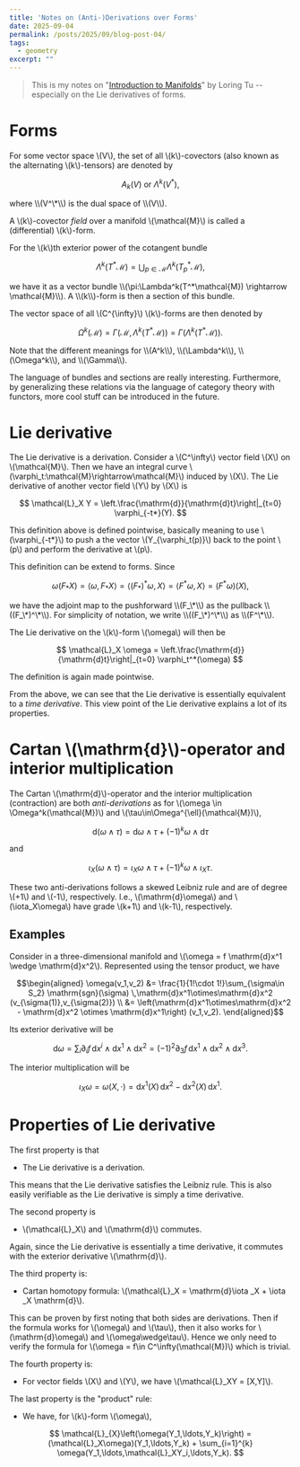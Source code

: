 ```yaml
---
title: 'Notes on (Anti-)Derivations over Forms'
date: 2025-09-04
permalink: /posts/2025/09/blog-post-04/
tags:
  - geometry
excerpt: ""
---
```


> This is my notes on "[Introduction to Manifolds](https://link.springer.com/book/10.1007/978-1-4419-7400-6)" by Loring Tu -- especially on the Lie derivatives of forms.

# Forms
For some vector space \\(V\\), the set of all \\(k\\)-covectors (also known as the alternating \\(k\\)-tensors) are denoted by
<p>

$$ A_k(V) \text{ or } \Lambda^k(V^*),$$
</p>
where \\(V^\*\\) is the dual space of \\(V\\).

A \\(k\\)-covector *field* over a manifold \\(\mathcal{M}\\) is called a (differential) \\(k\\)-form.

For the \\(k\\)th exterior power of the cotangent bundle
<p>

$$\Lambda^k(T^*\mathcal{M}) = \bigcup_{p\in\mathcal{M}} \Lambda^k(T^*_p\mathcal{M}),$$
</p>
we have it as a vector bundle \\(\pi:\Lambda^k(T^*\mathcal{M}) \rightarrow \mathcal{M}\\). A \\(k\\)-form is then a section of this bundle.

The vector space of all \\(C^{\infty}\\) \\(k\\)-forms are then denoted by
<p>

$$
\Omega^k(\mathcal{M}) = \Gamma(\mathcal{M}, \Lambda^k(T^*\mathcal{M})) = \Gamma(\Lambda^k(T^*\mathcal{M})).
$$
</p>
Note that the different meanings for \\(A^k\\), \\(\Lambda^k\\), \\(\Omega^k\\), and \\(\Gamma\\).

The language of bundles and sections are really interesting. Furthermore, by generalizing these relations via the language of category theory with functors, more cool stuff can be introduced in the future.

# Lie derivative
The Lie derivative is a derivation. Consider a \\(C^\infty\\) vector field \\(X\\) on \\(\mathcal{M}\\). Then we have an integral curve \\(\varphi_t:\mathcal{M}\rightarrow\mathcal{M}\\) induced by \\(X\\). The Lie derivative of another vector field \\(Y\\) by \\(X\\) is
<p>

$$
\mathcal{L}_X Y = \left.\frac{\mathrm{d}}{\mathrm{d}t}\right|_{t=0} \varphi_{-t*}(Y).
$$
</p>

This definition above is defined pointwise, basically meaning to use \\(\varphi_{-t*}\\) to push a the vector \\(Y_{\varphi_t(p)}\\) back to the point \\(p\\) and perform the derivative at \\(p\\).

This definition can be extend to forms. Since
<p>

$$\omega(F_*X) = \langle \omega, F_* X\rangle = \langle (F_*)^*\omega,X\rangle = \langle F^*\omega, X\rangle = (F^*\omega)(X),$$
</p>
we have the adjoint map to the pushforward \\(F_\*\\) as the pullback \\((F_\*)^\*\\). For simplicity of notation, we write \\((F_\*)^\*\\) as \\(F^\*\\).

The Lie derivative on the \\(k\\)-form \\(\omega\\) will then be
<p>

$$
\mathcal{L}_X \omega = \left.\frac{\mathrm{d}}{\mathrm{d}t}\right|_{t=0} \varphi_t^*(\omega)
$$
</p>
The definition is again made pointwise.

From the above, we can see that the Lie derivative is essentially equivalent to a *time derivative*. This view point of the Lie derivative explains a lot of its properties.

# Cartan \\(\mathrm{d}\\)-operator and interior multiplication
The Cartan \\(\mathrm{d}\\)-operator and the interior multiplication (contraction) are both *anti-derivations* as for \\(\omega \in \Omega^k(\mathcal{M})\\) and \\(\tau\in\Omega^{\ell}(\mathcal{M})\\),
<p>

$$
\mathrm{d}(\omega \wedge \tau) = \mathrm{d}\omega \wedge \tau + (-1)^k \omega \wedge \mathrm{d}\tau
$$
</p>
and
<p>

$$
\iota_X(\omega \wedge \tau) = \iota_X\omega \wedge \tau + (-1)^k \omega \wedge \iota_X\tau.
$$
</p>

These two anti-derivations follows a skewed Leibniz rule and are of degree \\(+1\\) and \\(-1\\), respectively. I.e., \\(\mathrm{d}\omega\\) and \\(\iota_X\omega\\) have grade \\(k+1\\) and \\(k-1\\), respectively.

## Examples
Consider in a three-dimensional manifold and \\(\omega = f \mathrm{d}x^1 \wedge \mathrm{d}x^2\\). Represented using the tensor product, we have
<p>

$$\begin{aligned}
\omega(v_1,v_2) &= \frac{1}{1!\cdot 1!}\sum_{\sigma\in S_2} \mathrm{sgn}(\sigma) \,\mathrm{d}x^1\otimes\mathrm{d}x^2 (v_{\sigma(1)},v_{\sigma(2)}) \\
&= \left(\mathrm{d}x^1\otimes\mathrm{d}x^2 - \mathrm{d}x^2 \otimes \mathrm{d}x^1\right) (v_1,v_2).
\end{aligned}$$
</p>

Its exterior derivative will be
<p>

$$
\mathrm{d}\omega = \sum_{i}\partial_i f \,\mathrm{d}x^i \wedge \mathrm{d}x^1 \wedge \mathrm{d}x^2 = (-1)^2 \partial_3f \, \mathrm{d}x^1 \wedge \mathrm{d}x^2 \wedge \mathrm{d}x^3.
$$
</p>

The interior multiplication will be
<p>

$$
\iota_X\omega = \omega(X,\cdot) = \mathrm{d}x^1(X) \,\mathrm{d}x^2 - \mathrm{d}x^2(X) \, \mathrm{d}x^1.
$$
</p>

# Properties of Lie derivative
The first property is that
- The Lie derivative is a derivation.

This means that the Lie derivative satisfies the Leibniz rule. This is also easily verifiable as the Lie derivative is simply a time derivative.

The second property is
- \\(\mathcal{L}_X\\) and \\(\mathrm{d}\\) commutes.

Again, since the Lie derivative is essentially a time derivative, it commutes with the exterior derivative \\(\mathrm{d}\\).

The third property is:
- Cartan homotopy formula: \\(\mathcal{L}_X = \mathrm{d}\iota _X + \iota _X \mathrm{d}\\).

This can be proven by first noting that both sides are derivations. Then if the formula works for \\(\omega\\) and \\(\tau\\), then it also works for \\(\mathrm{d}\omega\\) and \\(\omega\wedge\tau\\). Hence we only need to verify the formula for \\(\omega = f\in C^\infty(\mathcal{M})\\) which is trivial.

The fourth property is:
- For vector fields \\(X\\) and \\(Y\\), we have \\(\mathcal{L}_XY = [X,Y]\\).

The last property is the "product" rule:
- We have, for \\(k\\)-form \\(\omega\\),
<p>

$$
\mathcal{L}_{X}\left(\omega(Y_1,\ldots,Y_k)\right) = (\mathcal{L}_X\omega)(Y_1,\ldots,Y_k) + \sum_{i=1}^{k} \omega(Y_1,\ldots,\mathcal{L}_XY_i,\ldots,Y_k).
$$
</p>